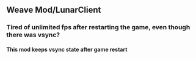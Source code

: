 ## Weave Mod/LunarClient
### Tired of unlimited fps after restarting the game, even though there was vsync?
#### This mod keeps vsync state after game restart
